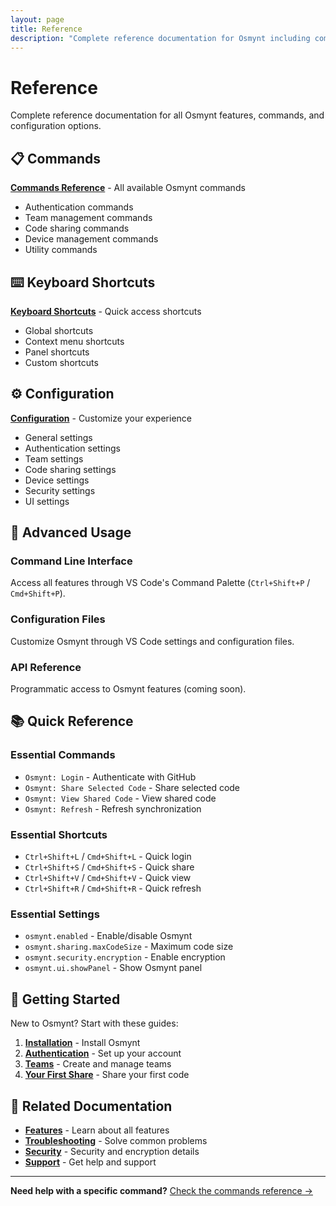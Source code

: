 ```yaml
---
layout: page
title: Reference
description: "Complete reference documentation for Osmynt including commands, keyboard shortcuts, and configuration options."
---
```


# Reference

Complete reference documentation for all Osmynt features, commands, and configuration options.

## 📋 Commands

**[Commands Reference](reference/commands)** - All available Osmynt commands
- Authentication commands
- Team management commands
- Code sharing commands
- Device management commands
- Utility commands

## ⌨️ Keyboard Shortcuts

**[Keyboard Shortcuts](reference/shortcuts)** - Quick access shortcuts
- Global shortcuts
- Context menu shortcuts
- Panel shortcuts
- Custom shortcuts

## ⚙️ Configuration

**[Configuration](reference/configuration)** - Customize your experience
- General settings
- Authentication settings
- Team settings
- Code sharing settings
- Device settings
- Security settings
- UI settings

## 🔧 Advanced Usage

### Command Line Interface
Access all features through VS Code's Command Palette (`Ctrl+Shift+P` / `Cmd+Shift+P`).

### Configuration Files
Customize Osmynt through VS Code settings and configuration files.

### API Reference
Programmatic access to Osmynt features (coming soon).

## 📚 Quick Reference

### Essential Commands
- `Osmynt: Login` - Authenticate with GitHub
- `Osmynt: Share Selected Code` - Share selected code
- `Osmynt: View Shared Code` - View shared code
- `Osmynt: Refresh` - Refresh synchronization

### Essential Shortcuts
- `Ctrl+Shift+L` / `Cmd+Shift+L` - Quick login
- `Ctrl+Shift+S` / `Cmd+Shift+S` - Quick share
- `Ctrl+Shift+V` / `Cmd+Shift+V` - Quick view
- `Ctrl+Shift+R` / `Cmd+Shift+R` - Quick refresh

### Essential Settings
- `osmynt.enabled` - Enable/disable Osmynt
- `osmynt.sharing.maxCodeSize` - Maximum code size
- `osmynt.security.encryption` - Enable encryption
- `osmynt.ui.showPanel` - Show Osmynt panel

## 🎯 Getting Started

New to Osmynt? Start with these guides:

1. **[Installation](getting-started/installation)** - Install Osmynt
2. **[Authentication](getting-started/authentication)** - Set up your account
3. **[Teams](getting-started/teams)** - Create and manage teams
4. **[Your First Share](getting-started/first-share)** - Share your first code

## 🔗 Related Documentation

- **[Features](features/code-sharing)** - Learn about all features
- **[Troubleshooting](troubleshooting/common-issues)** - Solve common problems
- **[Security](security/overview)** - Security and encryption details
- **[Support](resources/support)** - Get help and support

---

**Need help with a specific command?** [Check the commands reference →](reference/commands)
